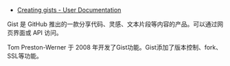 * [Creating gists - User Documentation](https://help.github.com/articles/creating-gists/)

Gist 是 GitHub 推出的一款分享代码、灵感、文本片段等内容的产品。可以通过网页界面或 API 访问。

Tom Preston-Werner 于 2008 年开发了Gist功能。Gist添加了版本控制、fork、SSL等功能。
